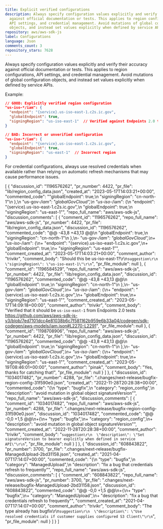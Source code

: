 ```yaml
---
title: Explicit verified configurations
description: Always specify configuration values explicitly and verify their accuracy
  against official documentation or tests. This applies to region configurations,
  API settings, and credential management. Avoid mutations of global configuration
  objects, and instead set values explicitly when defined by service APIs.
repository: aws/aws-sdk-js
label: Configurations
language: Json
comments_count: 3
repository_stars: 7628
---
```


Always specify configuration values explicitly and verify their accuracy against official documentation or tests. This applies to region configurations, API settings, and credential management. Avoid mutations of global configuration objects, and instead set values explicitly when defined by service APIs.

Example:
```json
// GOOD: Explicitly verified region configuration
"us-iso-*/iam": {
  "endpoint": "{service}.us-iso-east-1.c2s.ic.gov",
  "globalEndpoint": true,
  "signingRegion": "us-iso-east-1"  // Verified against Endpoints 2.0 tests
}

// BAD: Incorrect or unverified configuration
"us-iso-*/iam": {
  "endpoint": "{service}.us-iso-east-1.c2s.ic.gov",
  "globalEndpoint": true,
  "signingRegion": "us-east-1"  // Incorrect region
}
```

For credential configurations, always use resolved credentials when available rather than relying on automatic refresh mechanisms that may cause performance issues.


[
  {
    "discussion_id": "1196576262",
    "pr_number": 4422,
    "pr_file": "lib/region_config_data.json",
    "created_at": "2023-05-17T14:03:21+00:00",
    "commented_code": "\"globalEndpoint\": true,\n      \"signingRegion\": \"cn-north-1\"\n    },\n    \"us-gov-*/iam\": \"globalGovCloud\",\n    \"us-iso-*/iam\": {\n      \"endpoint\": \"{service}.us-iso-east-1.c2s.ic.gov\",\n      \"globalEndpoint\": true,\n      \"signingRegion\": \"us-east-1\"",
    "repo_full_name": "aws/aws-sdk-js",
    "discussion_comments": [
      {
        "comment_id": "1196576262",
        "repo_full_name": "aws/aws-sdk-js",
        "pr_number": 4422,
        "pr_file": "lib/region_config_data.json",
        "discussion_id": "1196576262",
        "commented_code": "@@ -43,8 +43,13 @@\n       \"globalEndpoint\": true,\n       \"signingRegion\": \"cn-north-1\"\n     },\n-    \"us-gov-*/iam\": \"globalGovCloud\",\n+    \"us-iso-*/iam\": {\n+      \"endpoint\": \"{service}.us-iso-east-1.c2s.ic.gov\",\n+      \"globalEndpoint\": true,\n+      \"signingRegion\": \"us-east-1\"",
        "comment_created_at": "2023-05-17T14:03:21+00:00",
        "comment_author": "trivikr",
        "comment_body": "Should this be us-iso-east-1?\r\n```suggestion\r\n      \"signingRegion\": \"us-iso-east-1\"\r\n```",
        "pr_file_module": null
      },
      {
        "comment_id": "1196584529",
        "repo_full_name": "aws/aws-sdk-js",
        "pr_number": 4422,
        "pr_file": "lib/region_config_data.json",
        "discussion_id": "1196576262",
        "commented_code": "@@ -43,8 +43,13 @@\n       \"globalEndpoint\": true,\n       \"signingRegion\": \"cn-north-1\"\n     },\n-    \"us-gov-*/iam\": \"globalGovCloud\",\n+    \"us-iso-*/iam\": {\n+      \"endpoint\": \"{service}.us-iso-east-1.c2s.ic.gov\",\n+      \"globalEndpoint\": true,\n+      \"signingRegion\": \"us-east-1\"",
        "comment_created_at": "2023-05-17T14:09:18+00:00",
        "comment_author": "trivikr",
        "comment_body": "Verified that it should be `us-iso-east-1` from Endpoints 2.0 tests https://github.com/aws/aws-sdk-js-v3/blob/7ed7101dcc4e81038b6c7f581162b959e6b33a04/codegen/sdk-codegen/aws-models/iam.json#L2270-L2291",
        "pr_file_module": null
      },
      {
        "comment_id": "1198708906",
        "repo_full_name": "aws/aws-sdk-js",
        "pr_number": 4422,
        "pr_file": "lib/region_config_data.json",
        "discussion_id": "1196576262",
        "commented_code": "@@ -43,8 +43,13 @@\n       \"globalEndpoint\": true,\n       \"signingRegion\": \"cn-north-1\"\n     },\n-    \"us-gov-*/iam\": \"globalGovCloud\",\n+    \"us-iso-*/iam\": {\n+      \"endpoint\": \"{service}.us-iso-east-1.c2s.ic.gov\",\n+      \"globalEndpoint\": true,\n+      \"signingRegion\": \"us-east-1\"",
        "comment_created_at": "2023-05-19T08:46:01+00:00",
        "comment_author": "pinak",
        "comment_body": "Yes, thanks for catching that!",
        "pr_file_module": null
      }
    ]
  },
  {
    "discussion_id": "1034017482",
    "pr_number": 4288,
    "pr_file": ".changes/next-release/bugfix-region-config-31f590e0.json",
    "created_at": "2022-11-28T20:28:38+00:00",
    "commented_code": "{\n  \"type\": \"bugfix\",\n  \"category\": \"region_config\",\n  \"description\": \"avoid mutation in global object signatureVersion\"",
    "repo_full_name": "aws/aws-sdk-js",
    "discussion_comments": [
      {
        "comment_id": "1034017482",
        "repo_full_name": "aws/aws-sdk-js",
        "pr_number": 4288,
        "pr_file": ".changes/next-release/bugfix-region-config-31f590e0.json",
        "discussion_id": "1034017482",
        "commented_code": "@@ -0,0 +1,5 @@\n+{\n+  \"type\": \"bugfix\",\n+  \"category\": \"region_config\",\n+  \"description\": \"avoid mutation in global object signatureVersion\"",
        "comment_created_at": "2022-11-28T20:28:38+00:00",
        "comment_author": "trivikr",
        "comment_body": "```suggestion\r\n  \"description\": \"Set signatureVersion to bearer explcitly when defined in service API\"\r\n```",
        "pr_file_module": null
      }
    ]
  },
  {
    "discussion_id": "608843822",
    "pr_number": 3700,
    "pr_file": ".changes/next-release/bugfix-ManagedUpload-2bd31158.json",
    "created_at": "2021-04-07T17:14:07+00:00",
    "commented_code": "{\n  \"type\": \"bugfix\",\n  \"category\": \"ManagedUpload\",\n  \"description\": \"fix a bug that credentials refresh to frequently\"",
    "repo_full_name": "aws/aws-sdk-js",
    "discussion_comments": [
      {
        "comment_id": "608843822",
        "repo_full_name": "aws/aws-sdk-js",
        "pr_number": 3700,
        "pr_file": ".changes/next-release/bugfix-ManagedUpload-2bd31158.json",
        "discussion_id": "608843822",
        "commented_code": "@@ -0,0 +1,5 @@\n+{\n+  \"type\": \"bugfix\",\n+  \"category\": \"ManagedUpload\",\n+  \"description\": \"fix a bug that credentials refresh to frequently\"",
        "comment_created_at": "2021-04-07T17:14:07+00:00",
        "comment_author": "trivikr",
        "comment_body": "The type already has bugfix\r\n```suggestion\r\n  \"description\": \"Use resolved credentials if customer supplies configured S3 Client\"\r\n```",
        "pr_file_module": null
      }
    ]
  }
]
